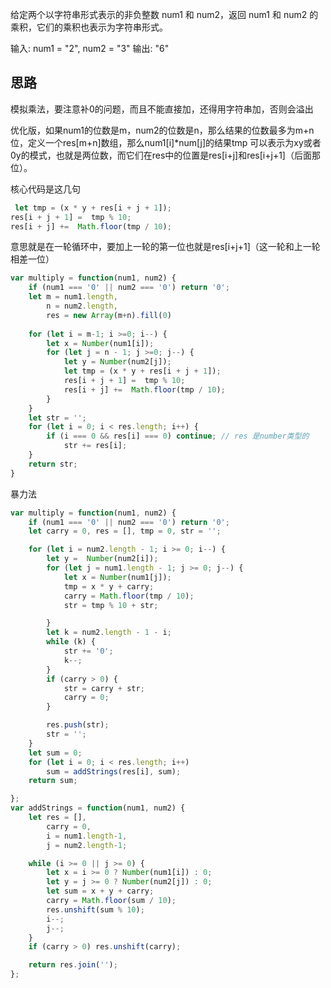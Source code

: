 给定两个以字符串形式表示的非负整数 num1 和 num2，返回 num1 和 num2 的乘积，它们的乘积也表示为字符串形式。

输入: num1 = "2", num2 = "3"
输出: "6"

## 思路
模拟乘法，要注意补0的问题，而且不能直接加，还得用字符串加，否则会溢出

优化版，如果num1的位数是m，num2的位数是n，那么结果的位数最多为m+n位，定义一个res[m+n]数组，那么num1[i]*num[j]的结果tmp
可以表示为xy或者0y的模式，也就是两位数，而它们在res中的位置是res[i+j]和res[i+j+1]（后面那位）。

核心代码是这几句
```javascript
 let tmp = (x * y + res[i + j + 1]);
res[i + j + 1] =  tmp % 10;
res[i + j] +=  Math.floor(tmp / 10);
```
意思就是在一轮循环中，要加上一轮的第一位也就是res[i+j+1]（这一轮和上一轮相差一位）
```javascript
var multiply = function(num1, num2) {
    if (num1 === '0' || num2 === '0') return '0';
    let m = num1.length,
        n = num2.length,
        res = new Array(m+n).fill(0)
        
    for (let i = m-1; i >=0; i--) {
        let x = Number(num1[i]);
        for (let j = n - 1; j >=0; j--) {
            let y = Number(num2[j]);
            let tmp = (x * y + res[i + j + 1]);
            res[i + j + 1] =  tmp % 10;
            res[i + j] +=  Math.floor(tmp / 10);
        }
    }
    let str = '';
    for (let i = 0; i < res.length; i++) {
        if (i === 0 && res[i] === 0) continue; // res 是number类型的
            str += res[i];
    }
    return str;
}
```


暴力法
```javascript
var multiply = function(num1, num2) {
    if (num1 === '0' || num2 === '0') return '0';
    let carry = 0, res = [], tmp = 0, str = '';

    for (let i = num2.length - 1; i >= 0; i--) {
        let y =  Number(num2[i]);
        for (let j = num1.length - 1; j >= 0; j--) {
            let x = Number(num1[j]);
            tmp = x * y + carry;
            carry = Math.floor(tmp / 10);
            str = tmp % 10 + str;

        }
        let k = num2.length - 1 - i;
        while (k) {
            str += '0';
            k--;
        }
        if (carry > 0) {
            str = carry + str;
            carry = 0;
        }

        res.push(str);
        str = '';
    }
    let sum = 0;
    for (let i = 0; i < res.length; i++) 
        sum = addStrings(res[i], sum);
    return sum;

};
var addStrings = function(num1, num2) {
    let res = [],
        carry = 0,
        i = num1.length-1,
        j = num2.length-1;

    while (i >= 0 || j >= 0) {
        let x = i >= 0 ? Number(num1[i]) : 0;
        let y = j >= 0 ? Number(num2[j]) : 0;
        let sum = x + y + carry;
        carry = Math.floor(sum / 10);
        res.unshift(sum % 10);
        i--;
        j--;
    }
    if (carry > 0) res.unshift(carry);

    return res.join('');
};
```

